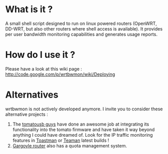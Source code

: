 # What is it ? #

A small shell script designed to run on linux powered routers (OpenWRT, DD-WRT, but also other routers where shell access is available). It provides per user bandwidth monitoring capabilities and generates usage reports.

# How do I use it ? #
Please have a look at this wiki page : http://code.google.com/p/wrtbwmon/wiki/Deploying

# Alternatives #
wrtbwmon is not actively developed anymore. I invite you to consider these alternative projects :
  1. The [tomatousb guys](http://tomatousb.org/forum/c-213972/tomato-usb-modifications) have done an awesome job at integrating its functionality into the tomato firmware and have taken it way beyond anything I could have dreamed of. Look for the IP traffic monitoring features in [Toastman](http://www.4shared.com/dir/v1BuINP3/Toastman_Builds.html) or [Teaman](http://code.google.com/p/tomato-sdhc-vlan/) latest builds !
  1. [Gargoyle router](http://www.gargoyle-router.com/) also has a quota management system.